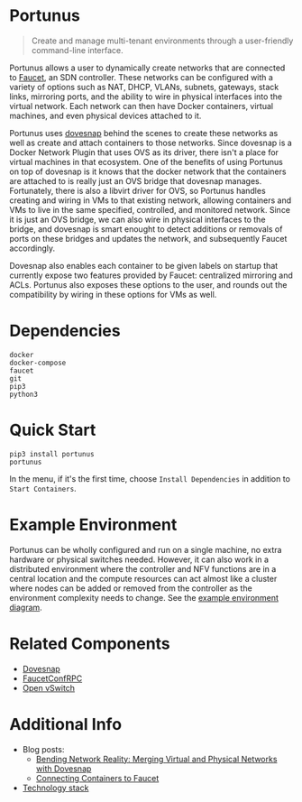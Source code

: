 # Portunus

> Create and manage multi-tenant environments through a user-friendly command-line interface.

Portunus allows a user to dynamically create networks that are connected to [Faucet](https://github.com/faucetsdn/faucet), an SDN controller.  These networks can be configured with a variety of options such as NAT, DHCP, VLANs, subnets, gateways, stack links, mirroring ports, and the ability to wire in physical interfaces into the virtual network. Each network can then have Docker containers, virtual machines, and even physical devices attached to it.

Portunus uses [dovesnap](https://github.com/IQTLabs/dovesnap) behind the scenes to create these networks as well as create and attach containers to those networks. Since dovesnap is a Docker Network Plugin that uses OVS as its driver, there isn't a place for virtual machines in that ecosystem. One of the benefits of using Portunus on top of dovesnap is it knows that the docker network that the containers are attached to is really just an OVS bridge that dovesnap manages. Fortunately, there is also a libvirt driver for OVS, so Portunus handles creating and wiring in VMs to that existing network, allowing containers and VMs to live in the same specified, controlled, and monitored network.  Since it is just an OVS bridge, we can also wire in physical interfaces to the bridge, and dovesnap is smart enought to detect additions or removals of ports on these bridges and updates the network, and subsequently Faucet accordingly.

Dovesnap also enables each container to be given labels on startup that currently expose two features provided by Faucet: centralized mirroring and ACLs. Portunus also exposes these options to the user, and rounds out the compatibility by wiring in these options for VMs as well.

# Dependencies

```
docker
docker-compose
faucet
git
pip3
python3
```


# Quick Start

```
pip3 install portunus
portunus
```

In the menu, if it's the first time, choose `Install Dependencies` in addition to `Start Containers`.

# Example Environment

Portunus can be wholly configured and run on a single machine, no extra hardware or physical switches needed. However, it can also work in a distributed environment where the controller and NFV functions are in a central location and the compute resources can act almost like a cluster where nodes can be added or removed from the controller as the environment complexity needs to change. See the [example environment diagram](https://github.com/IQTLabs/portunus/blob/master/examples/environment/example_environment.svg).

# Related Components

 - [Dovesnap](https://github.com/iqtlabs/dovesnap)
 - [FaucetConfRPC](https://github.com/IQTLabs/faucetconfrpc)
 - [Open vSwitch](https://github.com/openvswitch/ovs)

# Additional Info

 - Blog posts:
   - [Bending Network Reality: Merging Virtual and Physical Networks with Dovesnap](https://www.iqt.org/bending-network-reality-merging-virtual-and-physical-networks-with-dovesnap/)
   - [Connecting Containers to Faucet](https://www.vandervecken.com/faucet/index.php/2020/05/23/connecting-containers-to-faucet/)
 - [Technology stack](https://github.com/IQTLabs/portunus/blob/master/examples/environment/portunus_tech_stack.svg)
